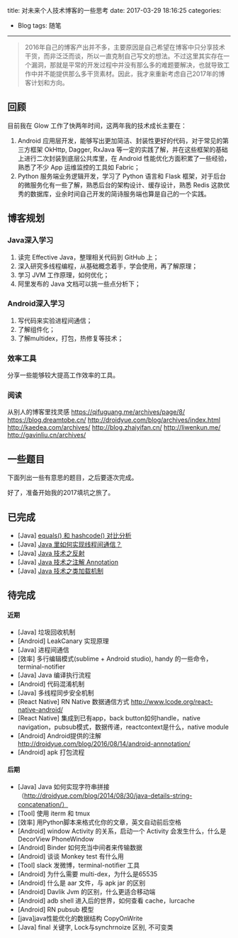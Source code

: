 title: 对未来个人技术博客的一些思考
date: 2017-03-29 18:16:25
categories:
  - Blog
tags: 随笔
---

> 2016年自己的博客产出并不多，主要原因是自己希望在博客中只分享技术干货，而非泛泛而谈，所以一直克制自己写文的想法。不过这里其实存在一个漏洞，那就是平常的开发过程中并没有那么多的难题要解决，也就导致工作中并不能提供那么多干货素材。因此，我才来重新考虑自己2017年的博客计划和方向。

<!-- more -->

## 回顾
目前我在 Glow 工作了快两年时间，这两年我的技术成长主要在：

1. Android 应用层开发，能够写出更加简洁、封装性更好的代码，对于常见的第三方框架 OkHttp, Dagger, RxJava 等一定的实践了解，并在这些框架的基础上进行二次封装到底层公共库里，在 Android 性能优化方面积累了一些经验，熟悉了不少 App 运维监控的工具如 Fabric；
2. Python 服务端业务逻辑开发，学习了 Python 语言和 Flask 框架，对于后台的微服务化有一些了解，熟悉后台的架构设计、缓存设计，熟悉 Redis 这款优秀的数据库，业余时间自己开发的简诗服务端也算是自己的一个实践。

## 博客规划
### Java深入学习
1. 读完 Effective Java，整理相关代码到 GitHub 上；
2. 深入研究多线程编程，从基础概念着手，学会使用，再了解原理；
3. 学习 JVM 工作原理，如何优化；
4. 阿里发布的 Java 文档可以挑一些点分析下；

### Android深入学习
1. 写代码来实验进程间通信；
2. 了解组件化；
3. 了解multidex，打包，热修复等技术；

### 效率工具
分享一些能够较大提高工作效率的工具。

### 阅读
从别人的博客里找灵感 
https://qifuguang.me/archives/page/8/
https://blog.dreamtobe.cn/
http://droidyue.com/blog/archives/index.html
http://kaedea.com/archives/
http://blog.zhaiyifan.cn/
http://liwenkun.me/
http://gavinliu.cn/archives/


## 一些题目
下面列出一些有意思的题目，之后要逐次完成。

好了，准备开始我的2017填坑之旅了。

## 已完成
- [Java] [equals() 和 hashcode() 对比分析](http://wingjay.com/2017/03/29/Java%E7%9A%84equals%E4%B8%8Ehashcode%E5%AF%B9%E6%AF%94%E5%88%86%E6%9E%90/)
- [Java] [Java 里如何实现线程间通信？](http://wingjay.com/2017/04/09/Java%E9%87%8C%E5%A6%82%E4%BD%95%E5%AE%9E%E7%8E%B0%E7%BA%BF%E7%A8%8B%E9%97%B4%E9%80%9A%E4%BF%A1%EF%BC%9F/)
- [Java] [Java 技术之反射](http://wingjay.com/2017/04/26/Java-%E6%8A%80%E6%9C%AF%E4%B9%8B%E5%8F%8D%E5%B0%84/)
- [Java] [Java 技术之注解 Annotation](http://wingjay.com/2017/05/03/Java-%E6%8A%80%E6%9C%AF%E4%B9%8B%E6%B3%A8%E8%A7%A3-Annotation/)
- [Java] [Java 技术之类加载机制](http://wingjay.com/2017/05/08/java_classloader/)

## 待完成
#### 近期
- [Java] 垃圾回收机制
- [Android] LeakCanary 实现原理
- [Java] 进程间通信
- [效率] 多行编辑模式(sublime + Android studio), handy 的一些命令，terminal-notifier
- [Java] Java 编译执行流程
- [Android] 代码混淆机制
- [Java] 多线程同步安全机制
- [React Native] RN Native 数据通信方式 http://www.lcode.org/react-native-android/
- [React Native] 集成到已有app，back button如何handle，native navigation，pubsub模式，数据传递，reactcontext是什么，native module
- [Android] Android提供的注解 http://droidyue.com/blog/2016/08/14/android-annnotation/
- [Android] apk 打包流程


#### 后期
- [Java] Java 如何实现字符串拼接 （http://droidyue.com/blog/2014/08/30/java-details-string-concatenation/）
- [Tool] 使用 iterm 和 tmux
- [效率] 用Python脚本来格式化你的文章，英文自动前后空格
- [Android] window Activity 的关系，启动一个 Activity 会发生什么，什么是 DecorView PhoneWindow
- [Android] Binder 如何充当中间者来传输数据
- [Android] 谈谈 Monkey test 有什么用
- [Tool] slack 发微博，terminal-notifier 工具
- [Android] 为什么需要 multi-dex，为什么是65535
- [Android] 什么是 aar 文件，与 apk jar 的区别
- [Android] Davlik Jvm 的区别，什么更适合移动端
- [Android] adb shell 进入后的世界，如何查看 cache，lurcache
- [Android] RN pubsub 模型
- [java]java性能优化的数据结构 CopyOnWrite
- [Java] final 关键字, Lock与synchrnoize 区别,  不可变类


